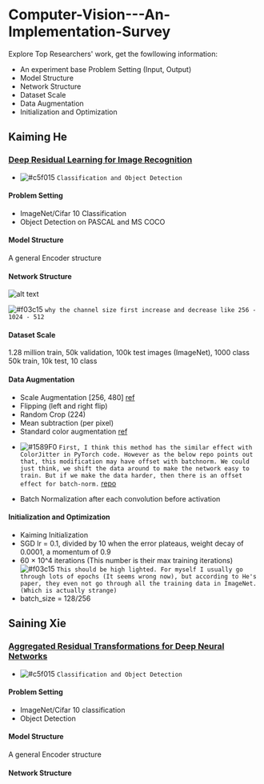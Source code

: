 # Computer-Vision---An-Implementation-Survey

Explore Top Researchers' work, get the fowllowing information:
* An experiment base Problem Setting (Input, Output)
* Model Structure
* Network Structure
* Dataset Scale
* Data Augmentation
* Initialization and Optimization



## Kaiming He
### [Deep Residual Learning for Image Recognition](https://www.cv-foundation.org/openaccess/content_cvpr_2016/papers/He_Deep_Residual_Learning_CVPR_2016_paper.pdf)
- ![#c5f015](https://placehold.it/15/c5f015/000000?text=+) `Classification and Object Detection`

#### Problem Setting
* ImageNet/Cifar 10 Classification
* Object Detection on PASCAL and MS COCO

#### Model Structure
A general Encoder structure

#### Network Structure
![alt text](https://github.com/MaureenZOU/What-could-Deep-Learning-do/blob/master/imgs/resnet.png)

![#f03c15](https://placehold.it/15/f03c15/000000?text=+) `why the channel size first increase and decrease like 256 - 1024 - 512`

#### Dataset Scale
1.28 million train, 50k validation, 100k test images (ImageNet), 1000 class
50k train, 10k test, 10 class


#### Data Augmentation
* Scale Augmentation \[256, 480\] [ref](https://arxiv.org/pdf/1409.1556.pdf)
* Flipping (left and right flip)
* Random Crop (224)
* Mean subtraction (per pixel)
* Standard color augmentation [ref](https://papers.nips.cc/paper/4824-imagenet-classification-with-deep-convolutional-neural-networks.pdf)
- ![#1589F0](https://placehold.it/15/1589F0/000000?text=+) `First, I think this method has the similar effect with ColorJitter in PyTorch code. However as the below repo points out that, this modification may have offset with batchnorm. We could just think, we shift the data around to make the network easy to train. But if we make the data harder, then there is an offset effect for batch-norm.`
[repo](https://github.com/koshian2/PCAColorAugmentation)
* Batch Normalization after each convolution before activation

#### Initialization and Optimization
* Kaiming Initialization
* SGD  lr = 0.1, divided by 10 when the error plateaus, weight decay of 0.0001, a momentum of 0.9
* 60 × 10^4 iterations (This number is their max training iterations)
![#f03c15](https://placehold.it/15/f03c15/000000?text=+) `This should be high lighted. For myself I usually go through lots of epochs (It seems wrong now), but according to He's paper, they even not go through all the training data in ImageNet. (Which is actually strange)`
* batch_size = 128/256

## Saining Xie

### [Aggregated Residual Transformations for Deep Neural Networks](https://arxiv.org/pdf/1611.05431.pdf)
- ![#c5f015](https://placehold.it/15/c5f015/000000?text=+) `Classification and Object Detection`

#### Problem Setting
* ImageNet/Cifar 10 classification
* Object Detection

#### Model Structure
A general Encoder structure

#### Network Structure


